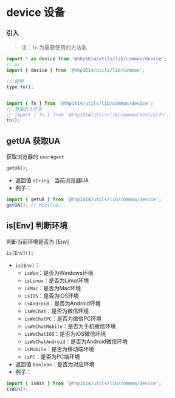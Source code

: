 # device 设备

### 引入

> 注：`fn` 为需要使用的方法名

```js
import * as device from '@hhp1614/utils/lib/common/device';
// or
import { device } from '@hhp1614/utils/lib/common';

// 使用
type.fn();


import { fn } from '@hhp1614/utils/lib/common/device';
// 单独引入方法
// import { fn } from '@hhp1614/utils/lib/common/device/fn';
fn();
```

## getUA 获取UA

获取浏览器的 `userAgent`

```text
getUA();
```

- 返回值 `string`：当前浏览器UA
- 例子：
```js
import { getUA } from '@hhp1614/utils/lib/common/device';
getUA(); // Mozilla...
```

## is[Env] 判断环境

判断当前环境是否为 [Env]

```text
is[Env]();
```

- `is[Env]`：
    - `isWin`：是否为Windows环境
    - `isLinux`：是否为Linux环境
    - `isMac`：是否为Mac环境
    - `isIOS`：是否为iOS环境
    - `isAndroid`：是否为Android环境
    - `isWeChat`：是否为微信环境
    - `isWeChatPC`：是否为微信PC环境
    - `isWeChatMobile`：是否为手机微信环境
    - `isWeChatIOS`：是否为iOS微信环境
    - `isWeChatAndroid`：是否为Android微信环境
    - `isMobile`：是否为移动端环境
    - `isPC`：是否为PC端环境
- 返回值 `boolean`：是否为对应环境
- 例子：
```js
import { isWin } from '@hhp1614/utils/lib/common/device';
isWin();
```
